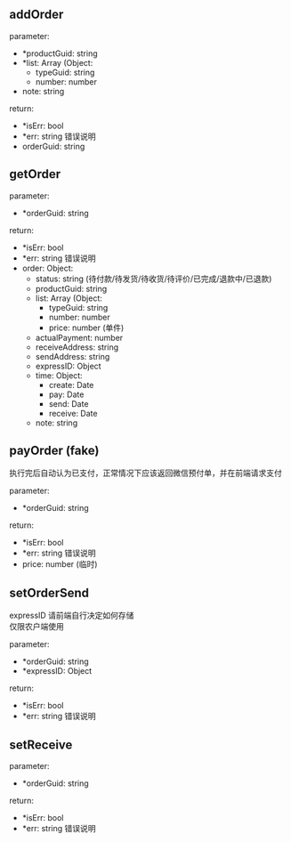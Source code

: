 ## addOrder

parameter:
- *productGuid: string
- *list: Array (Object:
    - typeGuid: string
    - number: number
- note: string

return: 
- *isErr: bool
- *err: string 错误说明
- orderGuid: string

## getOrder

parameter:
- *orderGuid: string

return: 
- *isErr: bool
- *err: string 错误说明
- order: Object:
    - status: string (待付款/待发货/待收货/待评价/已完成/退款中/已退款)
    - productGuid: string
    - list: Array (Object:
        - typeGuid: string
        - number: number
        - price: number (单件)
    - actualPayment: number
    - receiveAddress: string
    - sendAddress: string
    - expressID: Object
    - time: Object:
        - create: Date
        - pay: Date
        - send: Date
        - receive: Date
    - note: string

## payOrder (fake)

执行完后自动认为已支付，正常情况下应该返回微信预付单，并在前端请求支付

parameter:
- *orderGuid: string

return: 
- *isErr: bool
- *err: string 错误说明
- price: number (临时)

## setOrderSend

expressID 请前端自行决定如何存储  
仅限农户端使用

parameter:
- *orderGuid: string
- *expressID: Object

return: 
- *isErr: bool
- *err: string 错误说明

## setReceive

parameter:
- *orderGuid: string

return: 
- *isErr: bool
- *err: string 错误说明